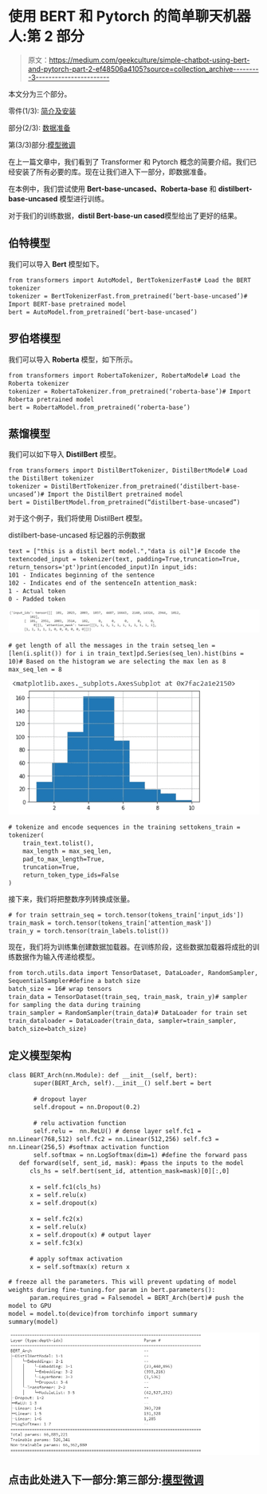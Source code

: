 # 使用 BERT 和 Pytorch 的简单聊天机器人:第 2 部分

> 原文：<https://medium.com/geekculture/simple-chatbot-using-bert-and-pytorch-part-2-ef48506a4105?source=collection_archive---------3----------------------->

本文分为三个部分。

零件(1/3): [简介及安装](/@shrinidhi.rm1990/simple-chatbot-using-bert-and-pytorch-part-1-2735643e0baa)

部分(2/3): [数据准备](/@shrinidhi.rm1990/simple-chatbot-using-bert-and-pytorch-part-2-ef48506a4105)

第(3/3)部分:[模型微调](/@shrinidhi.rm1990/simple-chatbot-using-bert-and-pytorch-part-3-a6832c50b8d1)

在上一篇文章中，我们看到了 Transformer 和 Pytorch 概念的简要介绍。我们已经安装了所有必要的库。现在让我们进入下一部分，即数据准备。

在本例中，我们尝试使用 **Bert-base-uncased、Roberta-base** 和 **distilbert-base-uncased** 模型进行训练。

对于我们的训练数据，**distil Bert-base-un cased**模型给出了更好的结果。

## **伯特模型**

我们可以导入 **Bert** 模型如下。

```
from transformers import AutoModel, BertTokenizerFast# Load the BERT tokenizer
tokenizer = BertTokenizerFast.from_pretrained(‘bert-base-uncased’)# Import BERT-base pretrained model
bert = AutoModel.from_pretrained(‘bert-base-uncased’)
```

## 罗伯塔模型

我们可以导入 **Roberta** 模型，如下所示。

```
from transformers import RobertaTokenizer, RobertaModel# Load the Roberta tokenizer
tokenizer = RobertaTokenizer.from_pretrained(‘roberta-base’)# Import Roberta pretrained model
bert = RobertaModel.from_pretrained(‘roberta-base’)
```

## 蒸馏模型

我们可以如下导入 **DistilBert** 模型。

```
from transformers import DistilBertTokenizer, DistilBertModel# Load the DistilBert tokenizer
tokenizer = DistilBertTokenizer.from_pretrained(‘distilbert-base-uncased’)# Import the DistilBert pretrained model
bert = DistilBertModel.from_pretrained(“distilbert-base-uncased”)
```

对于这个例子，我们将使用 DistilBert 模型。

distilbert-base-uncased 标记器的示例数据

```
text = ["this is a distil bert model.","data is oil"]# Encode the textencoded_input = tokenizer(text, padding=True,truncation=True, return_tensors='pt')print(encoded_input)In input_ids:
101 - Indicates beginning of the sentence
102 - Indicates end of the sentenceIn attention_mask:
1 - Actual token
0 - Padded token
```

![](img/c20a250c44d0cf0f0654ecd2c77a8bba.png)

```
# get length of all the messages in the train setseq_len = [len(i.split()) for i in train_text]pd.Series(seq_len).hist(bins = 10)# Based on the histogram we are selecting the max len as 8
max_seq_len = 8
```

![](img/5caa2eb301d6f9e642dfb503ee027585.png)

```
# tokenize and encode sequences in the training settokens_train = tokenizer(
    train_text.tolist(),
    max_length = max_seq_len,
    pad_to_max_length=True,
    truncation=True,
    return_token_type_ids=False
)
```

接下来，我们将把整数序列转换成张量。

```
# for train settrain_seq = torch.tensor(tokens_train['input_ids'])
train_mask = torch.tensor(tokens_train['attention_mask'])
train_y = torch.tensor(train_labels.tolist())
```

现在，我们将为训练集创建数据加载器。在训练阶段，这些数据加载器将成批的训练数据作为输入传递给模型。

```
from torch.utils.data import TensorDataset, DataLoader, RandomSampler, SequentialSampler#define a batch size
batch_size = 16# wrap tensors
train_data = TensorDataset(train_seq, train_mask, train_y)# sampler for sampling the data during training
train_sampler = RandomSampler(train_data)# DataLoader for train set
train_dataloader = DataLoader(train_data, sampler=train_sampler, batch_size=batch_size)
```

## 定义模型架构

```
class BERT_Arch(nn.Module): def __init__(self, bert):      
       super(BERT_Arch, self).__init__() self.bert = bert 

       # dropout layer
       self.dropout = nn.Dropout(0.2)

       # relu activation function
       self.relu =  nn.ReLU() # dense layer self.fc1 = nn.Linear(768,512) self.fc2 = nn.Linear(512,256) self.fc3 = nn.Linear(256,5) #softmax activation function
       self.softmax = nn.LogSoftmax(dim=1) #define the forward pass
   def forward(self, sent_id, mask): #pass the inputs to the model  
      cls_hs = self.bert(sent_id, attention_mask=mask)[0][:,0]

      x = self.fc1(cls_hs)
      x = self.relu(x)
      x = self.dropout(x)

      x = self.fc2(x)
      x = self.relu(x)
      x = self.dropout(x) # output layer
      x = self.fc3(x)

      # apply softmax activation
      x = self.softmax(x) return x
```

```
# freeze all the parameters. This will prevent updating of model weights during fine-tuning.for param in bert.parameters():
      param.requires_grad = Falsemodel = BERT_Arch(bert)# push the model to GPU
model = model.to(device)from torchinfo import summary
summary(model)
```

![](img/2badaf0e66c2ab237302dbaaebfbbab5.png)

## 点击此处进入下一部分:第三部分:[模型微调](/@shrinidhi.rm1990/simple-chatbot-using-bert-and-pytorch-part-3-a6832c50b8d1)